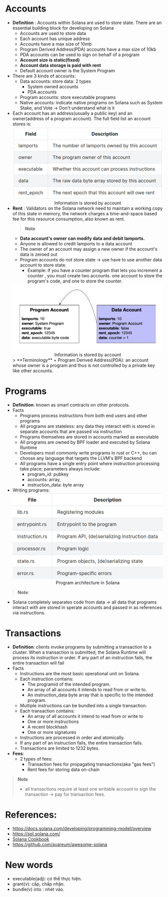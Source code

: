 # Accounts
+ **Definition** : Accounts within Solana are used to store state. There are an essential building block for developing on Solana
  + Accounts are used to store data
  + Each account has unique address
  + Accounts have a max size of 10mb
  + Program Derived Address(PDA) accounts have a max size of 10kb
  + PDA accounts can be used to sign on behalf of a program
  + **Account size is static(fixed)**
  + **Account data storage is paid with rent**
  + Default account owner is the System Program
+ There are 3 kinds of accounts:
  + Data accounts: store data: 2 types
    + System owned accounts
    + PDA accounts
  + Program accounts: store executable programs
  + Native accounts: indicate native programs on Solana such as System Stake, and Vote $\to$ Don't understand what is it
+ Each account has an address(usually a public key) and an owner(address of a program account). The full field list an account stores is: 
  <div style = "text-align:center">
  <img src="/Media/solana_accounts_contains.png">
  <figcaption> Information is stored by account</figcaption> 
  </div>
+ **Rent** : Validators on the Solana network need to maintain a working copy of this state in memory, the network charges a time-and-space based fee for this resource consumption, also known as rent. 
  > **Note**
  + **Data account's owner can modify data and debit lamports.**
  + Anyone is allowed to credit lamports to a data account
  + The owner of an account may assign a new owner if the account's data is zeroed out
  + Program accounts do not store state $\to$ use have to use another data account to store state.
    + Example: if you have a counter program that lets you increment a counter , you must create two accounts. one account to store the program's code, and one to store the counter.
  <div style = "text-align:center">
  <img src="/Media/example.png">
  <figcaption> Information is stored by account</figcaption> 
  </div>
  > **Terminology**
    + Program Derived Address(PDA): an account whose owner is a program and thus is not controlled by a private key like other accounts.
# Programs
+ **Definition**: known as smart contracts on other protocols.
+ Facts
  + Programs process instructions from both end users and other programs
  + All programs are stateless: any data they interact with is stored in separate accounts that are passed via instruction
  + Programs themselves are stored in accounts marked as executable
  + All programs are owned by BPF loader and executed by Solana Runtime
  + Developers most commonly write programs in rust or C++, bu can choose any language that targets the LLVM's BPF backend
  + All programs have a single entry point where instruction processing take place; parameters always include:
    + program_id: pubkey
    + accounts: array,
    + instruction_data: byte array
+ Writing programs:
  <div style = text-align:center>
  <img src ="/Media/solana_program_struct.png">
  <figcaption> Program architecture in Solana</figcaption>
  </div>
> **Note**:
   + Solana completely separates code from data $\to$ all data that programs interact with are stored in sperate accounts and passed in as references via instructions.

# Transactions

+ **Definition**: clients invoke programs by submitting a transaction to a cluster. When a transaction is submitted, the Solana Runtime will process its instruction in order. If any part of an instruction fails, the entire transaction will fail
+ Facts
  + Instructions are the most basic operational unit on Solana.
  + Each instruction contains:
    + The programid of the intended program.
    + An array of all accounts it intends to read from or write to.
    + An instruction_data byte array that is specific to the intended program.
  + Multiple instructions can be bundled into a single transaction. 
  + Each transaction contains:
    + An array of all accounts it intend to read from or write to
    + One or more instructions
    + A recent blockhash
    + One or more signatures
  + Instructions are processed in order and atomically.
  + If any part of an instruction fails, the entire transaction fails.
  + Transactions are limited to 1232 bytes.
+ **Fees**:
  + 2 types of fees:
    + Transaction fees for propagating transactions(aka "gas fees")
    + Rent fees for storing data on-chain
> **Note**
> + all transactions require at least one writable account to sign the transaction $\to$ pay for transaction fees.
# References: 
  + https://docs.solana.com/developing/programming-model/overview
  + https://spl.solana.com/
  + [Solana Cookbook](https://solanacookbook.com/references/programs.html#how-to-do-cross-program-invocation)
  + https://github.com/avareum/awesome-solana


# New words
+ executable(adj): có thể thực hiện. 
+ grant(v): cấp, chấp nhận.
+ bundle(v) into : nhét vào.
